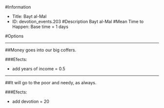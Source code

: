 #Information
 - Title: Bayt al-Mal
 - ID: devotion_events.203
#Description
Bayt al-Mal
#Mean Time to Happen:
Base time = 1 days

#Options

___
##Money goes into our big coffers.

###Efects:<ul><li>add years of income = 0.5</li></ul>

___
##It will go to the poor and needy, as always.

###Efects:<ul><li>add devotion = 20</li></ul>

